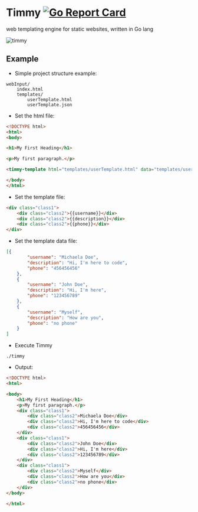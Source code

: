 # Timmy [![Go Report Card](https://goreportcard.com/badge/github.com/arnaucode/timmy)](https://goreportcard.com/report/github.com/arnaucode/timmy)

web templating engine for static websites, written in Go lang


![timmy](https://raw.githubusercontent.com/arnaucode/timmy/master/timmy.png "timmy")


## Example

- Simple project structure example:

```
webInput/
    index.html
    templates/
        userTemplate.html
        userTemplate.json
```

- Set the html file:

```html
<!DOCTYPE html>
<html>
<body>

<h1>My First Heading</h1>

<p>My first paragraph.</p>

<timmy-template html="templates/userTemplate.html" data="templates/userTemplate.json"></timmy-template>

</body>
</html>

```


- Set the template file:

```html
<div class="class1">
    <div class="class2">{{username}}</div>
    <div class="class2">{{description}}</div>
    <div class="class2">{{phone}}</div>
</div>
```

- Set the template data file:

```json
[{
        "username": "Michaela Doe",
        "description": "Hi, I'm here to code",
        "phone": "456456456"
    },
    {
        "username": "John Doe",
        "description": "Hi, I'm here",
        "phone": "123456789"
    },
    {
        "username": "Myself",
        "description": "How are you",
        "phone": "no phone"
    }
]
```

- Execute Timmy

```
./timmy
```

- Output:

```html
<!DOCTYPE html>
<html>

<body>
    <h1>My First Heading</h1>
    <p>My first paragraph.</p>
    <div class="class1">
        <div class="class2">Michaela Doe</div>
        <div class="class2">Hi, I'm here to code</div>
        <div class="class2">456456456</div>
    </div>
    <div class="class1">
        <div class="class2">John Doe</div>
        <div class="class2">Hi, I'm here</div>
        <div class="class2">123456789</div>
    </div>
    <div class="class1">
        <div class="class2">Myself</div>
        <div class="class2">How are you</div>
        <div class="class2">no phone</div>
    </div>
</body>

</html>
```
